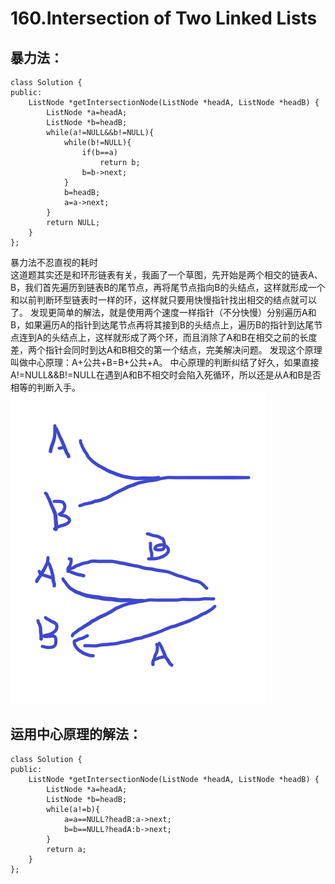 # 160.Intersection of Two Linked Lists
## 暴力法：
```
class Solution {
public:
    ListNode *getIntersectionNode(ListNode *headA, ListNode *headB) {
        ListNode *a=headA;
        ListNode *b=headB;
        while(a!=NULL&&b!=NULL){
            while(b!=NULL){
                if(b==a)
                    return b;
                b=b->next;
            }
            b=headB;
            a=a->next;
        }
        return NULL;
    }
};
```
暴力法不忍直视的耗时  
这道题其实还是和环形链表有关，我画了一个草图，先开始是两个相交的链表A、B，我们首先遍历到链表B的尾节点，再将尾节点指向B的头结点，这样就形成一个和以前判断环型链表时一样的环，这样就只要用快慢指针找出相交的结点就可以了。
发现更简单的解法，就是使用两个速度一样指针（不分快慢）分别遍历A和B，如果遍历A的指针到达尾节点再将其接到B的头结点上，遍历B的指针到达尾节点连到A的头结点上，这样就形成了两个环，而且消除了A和B在相交之前的长度差，两个指针会同时到达A和B相交的第一个结点，完美解决问题。
发现这个原理叫做中心原理：A+公共+B=B+公共+A。
中心原理的判断纠结了好久，如果直接A!=NULL&&B!=NULL在遇到A和B不相交时会陷入死循环，所以还是从A和B是否相等的判断入手。  
![image](https://github.com/Diamond-Dogs/LeetCode/blob/master/%E7%8E%AF%E5%BD%A2%E9%93%BE%E8%A1%A8.png)
## 运用中心原理的解法：
```
class Solution {
public:
    ListNode *getIntersectionNode(ListNode *headA, ListNode *headB) {
        ListNode *a=headA;
        ListNode *b=headB;
        while(a!=b){
            a=a==NULL?headB:a->next;
            b=b==NULL?headA:b->next;
        }
        return a;
    }
};
```
